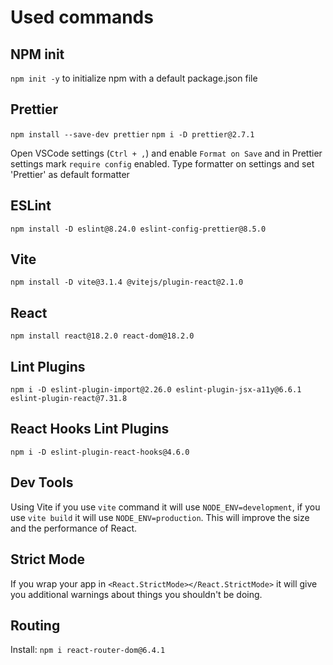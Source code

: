 # Used commands

## NPM init

`npm init -y` to initialize npm with a default package.json file

## Prettier

`npm install --save-dev prettier`
`npm i -D prettier@2.7.1`

Open VSCode settings (`Ctrl + ,`) and enable `Format on Save` and in Prettier settings mark `require config` enabled.
Type formatter on settings and set 'Prettier' as default formatter

## ESLint

`npm install -D eslint@8.24.0 eslint-config-prettier@8.5.0`

## Vite

`npm install -D vite@3.1.4 @vitejs/plugin-react@2.1.0`

## React

`npm install react@18.2.0 react-dom@18.2.0`

## Lint Plugins

`npm i -D eslint-plugin-import@2.26.0 eslint-plugin-jsx-a11y@6.6.1 eslint-plugin-react@7.31.8`

## React Hooks Lint Plugins

`npm i -D eslint-plugin-react-hooks@4.6.0`

## Dev Tools

Using Vite if you use `vite` command it will use `NODE_ENV=development`, if you use `vite build` it will use `NODE_ENV=production`. This will improve the size and the performance of React.

## Strict Mode

If you wrap your app in `<React.StrictMode></React.StrictMode>` it will give you additional warnings about things you shouldn't be doing.

## Routing

Install: `npm i react-router-dom@6.4.1`
